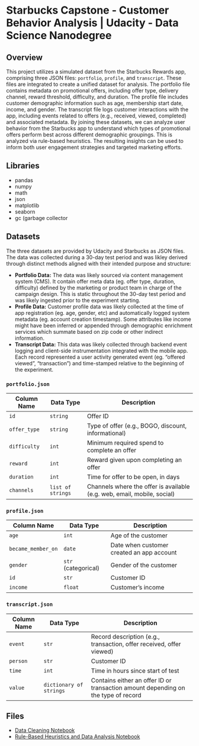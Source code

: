 # Starbucks Capstone - Customer Behavior Analysis | Udacity - Data Science Nanodegree
## Overview
This project utilizes a simulated dataset from the Starbucks Rewards app, comprising three JSON files: `portfolio`, `profile`, and `transcript`. These files are integrated to create a unified dataset for analysis. The portfolio file contains metadata on promotional offers, including offer type, delivery channel, reward threshold, difficulty, and duration. The profile file includes customer demographic information such as age, membership start date, income, and gender. The transcript file logs customer interactions with the app, including events related to offers (e.g., received, viewed, completed) and associated metadata. By joining these datasets, we can analyze user behavior from the Starbucks app to understand which types of promotional offers perform best across different demographic groupings. This is analyzed via rule-based heuristics. The resulting insights can be used to inform both user engagement strategies and targeted marketing efforts.
## Libraries
- pandas
- numpy
- math
- json
- matplotlib
- seaborn
- gc (garbage collector
## Datasets
The three datasets are provided by Udacity and Starbucks as JSON files. The data was collected during a 30-day test period and was likley derived through distinct methods aligned with their intended purpose and structure:
- **Portfolio Data:** The data was likely sourced via content management system (CMS). It contain offer meta data (eg. offer type, duration, difficulty) defined by the marketing or product team in charge of the campaign design.  This is static throughout the 30-day test period and was likely ingested prior to the experiment starting. 
- **Profile Data:** Customer profile data was likely collected at the time of app registration (eg. age, gender, etc) and automatically logged system metadata (eg. account creation timestamp). Some attributes like income might have been inferred or appended through demographic enrichment services which summate based on zip code or other indirect information. 
- **Transcript Data:** This data was likely collected through backend event logging and client-side instrumentation integrated with the mobile app. Each record represented a user activity generated event (eg. “offered viewed”, “transaction”) and time-stamped relative to the beginning of the experiment. 

### `portfolio.json` 

| Column Name | Data Type        | Description                                           |
|-------------|------------------|-------------------------------------------------------|
| `id`        | `string`         | Offer ID                                              |
| `offer_type`| `string`         | Type of offer (e.g., BOGO, discount, informational)   |
| `difficulty`| `int`            | Minimum required spend to complete an offer           |
| `reward`    | `int`            | Reward given upon completing an offer                 |
| `duration`  | `int`            | Time for offer to be open, in days                    |
| `channels`  | `list of strings`| Channels where the offer is available (e.g. web, email, mobile, social) |

### `profile.json` 

| Column Name       | Data Type         | Description                                  |
|-------------------|-------------------|----------------------------------------------|
| `age`             | `int`             | Age of the customer                          |
| `became_member_on`| `date`            | Date when customer created an app account    |
| `gender`          | `str` (categorical)| Gender of the customer                       |
| `id`              | `str`             | Customer ID                                   |
| `income`          | `float`           | Customer’s income                            |

### `transcript.json`

| Column Name | Data Type            | Description                                                                          |
|-------------|----------------------|--------------------------------------------------------------------------------------|
| `event`     | `str`                | Record description (e.g., transaction, offer received, offer viewed)                |
| `person`    | `str`                | Customer ID                                                                          |
| `time`      | `int`                | Time in hours since start of test                                                   |
| `value`     | `dictionary of strings`  | Contains either an offer ID or transaction amount depending on the type of record   |

## Files
- [Data Cleaning Notebook](https://github.com/ELBrown11/StarbucksCapstoneChallenge/blob/main/Starbucks_Capstone_notebook_DataPrep.ipynb)
- [Rule-Based Heuristics and Data Analysis Notebook](https://github.com/ELBrown11/StarbucksCapstoneChallenge/blob/main/Starbucks_Capstone_Heuristics.ipynb)
